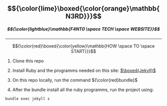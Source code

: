 ## $${\color{lime}\boxed{\color{orange}\mathbb{N3RD}}}$$

##### $${\color{lightblue}\mathbb{F4NT0 \space TECH \space WEBSITE}}$$

---

$${\color{red}\boxed{\color{yellow}\mathbb{HOW \space TO \space START}}}$$

1. Clone this repo

2. Install Ruby and the programms needed on this site:  [$\boxed{Jekyll}$](https://jekyllrb.com/docs/installation/)

3. On this repo locally, run the command ${\color{red}bundle}$

4. After the bundle install all the ruby programms, run the project using:

```shell
bundle exec jekyll s
```